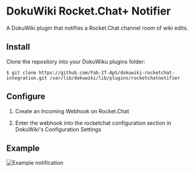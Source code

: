 # DokuWiki Rocket.Chat+ Notifier

A DokuWiki plugin that notifies a Rocket.Chat channel room of wiki edits.

## Install

Clone the repository into your DokuWiku plugins folder:

```
$ git clone https://github.com/Fab-IT-ApS/dokuwiki-rocketchat-integration.git /var/lib/dokuwiki/lib/plugins/rocketchatnotifier
```

## Configure

1. Create an Incoming Webhook on Rocket.Chat

2. Enter the webhook into the rocketchat configuration section in DokuWiki's Configuration Settings

## Example

![Example notification](https://github.com/Fab-IT-ApS/dokuwiki-rocketchat-integration/raw/master/example.png)

